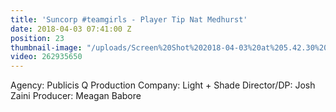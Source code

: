 ```yaml
---
title: 'Suncorp #teamgirls - Player Tip Nat Medhurst'
date: 2018-04-03 07:41:00 Z
position: 23
thumbnail-image: "/uploads/Screen%20Shot%202018-04-03%20at%205.42.30%20pm-c24596.png"
video: 262935650
---
```


Agency: Publicis Q
Production Company: Light + Shade
Director/DP: Josh Zaini
Producer: Meagan Babore